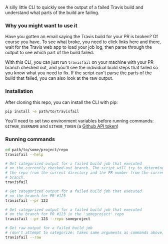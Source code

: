 A silly little CLI to quickly see the output of a failed Travis build
and understand what parts of the build are failing.

### Why you might want to use it

Have you gotten an email saying the Travis build for your PR is broken?
Of course you have. To see what broke, you need to click links here and there,
wait for the Travis web app to load your job log, then parse through the output 
to see which part of the build failed.

With this CLI, you can just run `travisfail` on your machine with your PR 
branch checked out, and you'll see the individual build steps that failed 
so you know what you need to fix. If the script can't parse the parts of the 
build that failed, you can also look at the raw output.


### Installation

After cloning this repo, you can install the CLI with pip:

```bash
pip install -e path/to/travisfail
```

You'll need to set two environment variables before running commands: `GITHUB_USERNAME` and `GITHUB_TOKEN`
(a [Github API token](https://help.github.com/articles/creating-a-personal-access-token-for-the-command-line/))

### Running commands

```bash
cd path/to/some/project/repo
travisfail --help

# Get categorized output for a failed build job that executed
# on the currently checked-out branch. The script will try to determine 
# the repo from the current directory and the PR number from the current
# branch.
travisfail

# Get categorized output for a failed build job that executed
# on the branch for PR #123
travisfail --pr 123

# Get categorized output for a failed build job that executed
# on the branch for PR #123 in the 'someproject' repo
travisfail --pr 123 --repo someproject 

# Get raw output for a failed build job 
# (don't attempt to categorize; takes same arguments as commands above)
travisfail --raw
```
